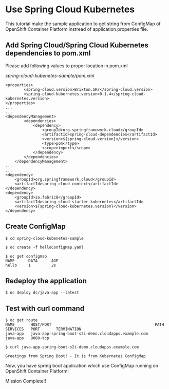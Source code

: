 # Use Spring Cloud Kubernetes

This tutorial make the sample application to get string from ConfigMap of OpenShift Container Platform instread of application.properties file.


## Add Spring Cloud/Spring Cloud Kubernetes dependencies to pom.xml
Please add following values to proper location in pom.xml

*spring-cloud-kubenetes-sample/pom.xml*
```
<properties>
        <spring-cloud.version>Brixton.SR7</spring-cloud.version>
        <spring-cloud-kubernetes.version>0.1.4</spring-cloud-kubernetes.version>
</properties>
...
...
<dependencyManagement>
        <dependencies>
            <dependency>
                <groupId>org.springframework.cloud</groupId>
                <artifactId>spring-cloud-dependencies</artifactId>
                <version>${spring-cloud.version}</version>
                <type>pom</type>
                <scope>import</scope>
            </dependency>
        </dependencies>
    </dependencyManagement>
...
...
<dependency>
    <groupId>org.springframework.cloud</groupId>
    <artifactId>spring-cloud-context</artifactId>
</dependency>
<dependency>
    <groupId>io.fabric8</groupId>
    <artifactId>spring-cloud-starter-kubernetes</artifactId>
    <version>${spring-cloud-kubernetes.version}</version>
</dependency>

```

## Create ConfigMap

```
$ cd spring-cloud-kubenetes-sample

$ oc create -f helloConfigMap.yaml

$ oc get configmap 
NAME      DATA      AGE
hello     1         2s

```

## Redeploy the application 
```
$ oc deploy dc/java-app --latest

```

## Test with curl command
```
$ oc get route
NAME       HOST/PORT                                             PATH      SERVICES   PORT       TERMINATION
java-app   java-app-spring-boot-s2i-demo.cloudapps.example.com             java-app   8080-tcp   

$ curl java-app-spring-boot-s2i-demo.cloudapps.example.com

Greetings from Spring Boot! - It is from Kubernetes ConfigMap 
```


Now, you have spring boot application which use ConfigMap running on OpenShift Container Platform!

Mission Complete!!
